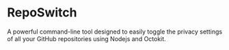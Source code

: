 # RepoSwitch
A powerful command-line tool designed to easily toggle the privacy settings of all your GitHub repositories using Nodejs and Octokit.
